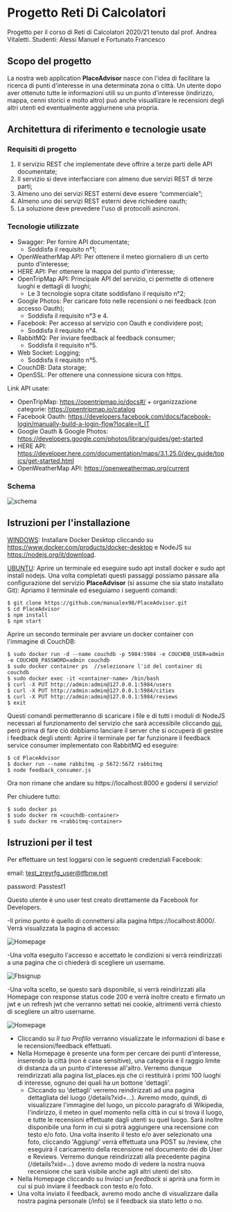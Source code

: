 # Progetto Reti Di Calcolatori
Progetto per il corso di Reti di Calcolatori 2020/21 tenuto dal prof. Andrea Vitaletti.
Studenti: Alessi Manuel e Fortunato Francesco

## Scopo del progetto
La nostra web application **PlaceAdvisor** nasce con l'idea di facilitare la ricerca di punti d'interesse in una determinata zona o città. Un utente dopo aver ottenuto tutte le informazioni utili su un punto d'interesse (indirizzo, mappa, cenni storici e molto altro) può anche visuallizare le recensioni degli altri utenti ed eventualmente aggiurnene una propria.

## Architettura di riferimento e tecnologie usate

### Requisiti di progetto
1. Il servizio REST che implementate deve offrire a terze parti delle API documentate;
2. Il servizio si deve interfacciare con almeno due servizi REST di terze parti;
3. Almeno uno dei servizi REST esterni deve essere “commerciale”;
4. Almeno uno dei servizi REST esterni deve richiedere oauth;
5. La soluzione deve prevedere l'uso di protocolli asincroni.

### Tecnologie utilizzate
- Swagger: Per fornire API documentate;
  - Soddisfa il requisito n°1;
- OpenWeatherMap API: Per ottenere il meteo giornaliero di un certo punto d'interesse;
- HERE API: Per ottenere la mappa del punto d'interesse;
- OpenTripMap API: Principale API del servizio, ci permette di ottenere luoghi e dettagli di luoghi;
  - Le 3 tecnologie sopra citate soddisfano il requisito n°2;
- Google Photos: Per caricare foto nelle recensioni o nei feedback (con accesso Oauth);
  - Soddisfa il requisito n°3 e 4.
- Facebook: Per accesso al servizio con Oauth e condividere post;
  - Soddisfa il requisito n°4.
- RabbitMQ: Per inviare feedback al feedback consumer;
  - Soddisfa il requisito n°5.
- Web Socket: Logging;
  - Soddisfa il requisito n°5.
- CouchDB: Data storage;
- OpenSSL: Per ottenere una connessione sicura con https.

Link API usate:
- OpenTripMap:  https://opentripmap.io/docs#/ + organizzazione categorie: https://opentripmap.io/catalog
- Facebook Oauth: https://developers.facebook.com/docs/facebook-login/manually-build-a-login-flow?locale=it_IT
- Google Oauth & Google Photos: https://developers.google.com/photos/library/guides/get-started
- HERE API: https://developer.here.com/documentation/maps/3.1.25.0/dev_guide/topics/get-started.html
- OpenWeatherMap API: https://openweathermap.org/current

### Schema
![schema](https://user-images.githubusercontent.com/80718809/123552915-d1bffe00-d778-11eb-82da-a587dd4e50b3.jpg)


## Istruzioni per l'installazione
<ins>WINDOWS</ins>: Installare Docker Desktop cliccando su https://www.docker.com/products/docker-desktop e NodeJS su https://nodejs.org/it/download.

<ins>UBUNTU</ins>: Aprire un terminale ed eseguire sudo apt install docker e sudo apt install nodejs.
Una volta completati questi passaggi possiamo passare alla configurazione del servizio **PlaceAdvisor** (si assume che sia stato installato Git):
Apriamo il terminale ed eseguiamo i seguenti comandi:
```
$ git clone https://github.com/manualex98/PlaceAdvisor.git
$ cd PlaceAdvisor
$ npm install
$ npm start
```
Aprire un secondo terminale per avviare un docker container con l'immagine di CouchDB:
```
$ sudo docker run -d --name couchdb -p 5984:5984 -e COUCHDB_USER=admin -e COUCHDB_PASSWORD=admin couchdb
$ sudo docker container ps  //selezionare l'id del container di couchdb
$ sudo docker exec -it <container-name> /bin/bash
$ curl -X PUT http://admin:admin@127.0.0.1:5984/users
$ curl -X PUT http://admin:admin@127.0.0.1:5984/cities
$ curl -X PUT http://admin:admin@127.0.0.1:5984/reviews
$ exit

```
Questi comandi permetteranno di scaricare i file e di tutti i moduli di NodeJS necessari al funzionamento del servizio che sarà accessibile cliccando [qui](https://localhost:8000), però prima di fare ciò dobbiamo lanciare il server che si occuperà di gestire i feedback degli utenti:
Aprire il terminale per far funzionare il feedback service consumer implementato con RabbitMQ ed eseguire:
```
$ cd PlaceAdvisor
$ docker run --name rabbitmq -p 5672:5672 rabbitmq
$ node feedback_consumer.js
```
Ora non rimane che andare su https://localhost:8000 e godersi il servizio!

Per chiudere tutto:
```
$ sudo docker ps  
$ sudo docker rm <couchdb-container>
$ sudo docker rm <rabbitmq-container>
```



## Istruzioni per il test
Per effettuare un test loggarsi con le seguenti credenziali Facebook:

email: 	test_zreyrfg_user@tfbnw.net

password: Passtest1

Questo utente è uno user test creato direttamente da Facebook for Developers. 


-Il primo punto è quello di connettersi alla pagina https://localhost:8000/. Verrà visualizzata la pagina di accesso: 

![Homepage](https://user-images.githubusercontent.com/50673340/123555442-04242800-d786-11eb-8b37-991b34499ddf.png)

-Una volta eseguito l'accesso e accettato le condizioni si verrà reindirizzati a una pagina che ci chiederà di scegliere un username.

 ![Fbsignup](https://user-images.githubusercontent.com/50673340/123555763-05eeeb00-d788-11eb-8a86-eb78eaf23b02.png)

-Una volta scelto, se questo sarà disponibile, si verrà reindirizzati alla Homepage con response status code 200 e verrà inoltre creato e firmato un jwt e un refresh jwt che verranno settati nei cookie, altrimenti verrà chiesto di scegliere un altro username. 

![Homepage](https://user-images.githubusercontent.com/50673340/123555798-42bae200-d788-11eb-906c-4531dcad3d16.png)

- Cliccando su *Il tuo Profilo* verranno visualizzate le informazioni di base e le recensioni/feedback effettuati. 
- Nella Homepage è presente una form per cercare dei punti d'interesse, inserendo la città (non è case sensitive), una categoria e il raggio limite di distanza da un punto d'interesse all'altro. Verremo dunque reindirizzati alla pagina list_places.ejs che ci restituirà i primi 100 luoghi di interesse, ognuno dei quali ha un bottone 'dettagli'.
  - Cliccando su 'dettagli' verremo reindirizzati ad una pagina dettagliata del luogo (/details?xid=...). Avremo modo, quindi, di visualizzare l'immagine del luogo, un piccolo paragrafo di Wikipedia, l'indirizzo, il meteo in quel momento nella città in cui si trova il luogo, e tutte le recensioni effettuate dagli utenti su quel luogo. Sarà inoltre disponibile una form in cui si potrà aggiungere una recensione con testo e/o foto. Una volta inserito il testo e/o aver selezionato una foto, cliccando 'Aggiungi' verrà effettuata una POST su /review, che eseguirà il caricamento della recensione nel documento dei db User e Reviews. Verremo dunque reindirizzati alla precedente pagina (/details?xid=...) dove avremo modo di vedere la nostra nuova recensione che sarà visibile anche agli altri utenti del sito.
- Nella Homepage cliccando su *Inviaci un feedback* si aprirà una form in cui si può inviare il feedback con testo e/o foto.
- Una volta inviato il feedback, avremo modo anche di visualizzare dalla nostra pagina personale (/info) se il feedback sia stato letto o no.


